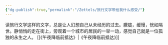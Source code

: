 ```yaml
---
{"dg-publish":true,"permalink":"/Zettels/旅行文学带给我什么感受/"}
---
```



读旅行文学这样的文字，总是让人幻想自己从未经历的过去。朦胧，缓慢，恍如隔世。静悄悄的走在街上，旁观着一个城市的居民的一举一动，感觉自己就是一位孤独的永生之人。
[[《午夜降临前抵达》\|《午夜降临前抵达》]]
